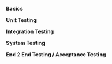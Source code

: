 **Basics**  


**Unit Testing**  


**Integration Testing**  


**System Testing**  


**End 2 End Testing / Acceptance Testing**  
